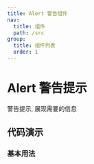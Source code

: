 ```yaml
---
title: Alert 警告组件
nav:
  title: 组件
  path: /src
group: 
  title: 组件列表
  order: 1
---
```


# Alert 警告提示

警告提示, 展现需要的信息

## 代码演示

### 基本用法

<code src="./demo/basic.tsx"></code>
<code src="./demo/ceshi.tsx"></code>

<API src="./index.tsx"></API>

